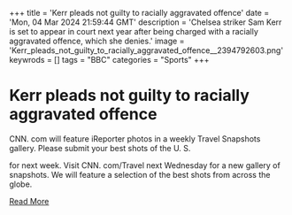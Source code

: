 +++
title = 'Kerr pleads not guilty to racially aggravated offence'
date = 'Mon, 04 Mar 2024 21:59:44 GMT'
description = 'Chelsea striker Sam Kerr is set to appear in court next year after being charged with a racially aggravated offence, which she denies.'
image = 'Kerr_pleads_not_guilty_to_racially_aggravated_offence__2394792603.png'
keywrods =  []
tags = "BBC" 
categories = "Sports" 
+++

# Kerr pleads not guilty to racially aggravated offence

CNN.
com will feature iReporter photos in a weekly Travel Snapshots gallery.
Please submit your best shots of the U.
S.

for next week.
Visit CNN.
com/Travel next Wednesday for a new gallery of snapshots.
We will feature a selection of the best shots from across the globe.


[Read More](https://www.bbc.co.uk/sport/football/68471815)
